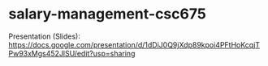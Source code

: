 # salary-management-csc675

Presentation (Slides): https://docs.google.com/presentation/d/1dDiJ0Q9jXdp89kpoi4PFtHoKcqjTPw93xMgs452JlSU/edit?usp=sharing
